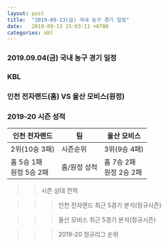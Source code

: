 ```yaml
---
layout: post
title:  "2019-09-13(금) 국내 농구 경기 일정"
date:   2019-09-13 15:03:11 +0700
categories: kbl
---
```


### 2019.09.04(금) 국내 농구 경기 일정 
### KBL
### 인천 전자랜드(홈) VS 울산 모비스(원정) 
### 2019-20 시즌 성적
 
| 인천 전자랜드 | 팀 | 울산 모비스 | 
|---|---|---|
| 2위(10승 3패)| 시즌순위 | 3위(9승 4패) | 
| 홈 5승 1패<br/> 원정 5승 2패| 홈/원정 성적 | 홈 7승 2패<br/> 원정 2승 2패 | 
 
>> 시즌 상대 전적



>>> 인천 전자랜드 최근 5경기 분석(정규시즌) 

>>> 울산 모비스 최근 5경기 분석(정규시즌) 

>>> 2019-20 정규리그 순위
